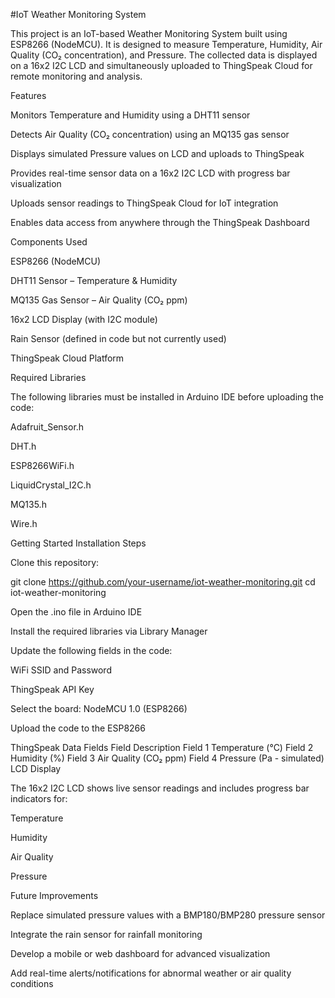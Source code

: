 #IoT Weather Monitoring System

This project is an IoT-based Weather Monitoring System built using ESP8266 (NodeMCU). It is designed to measure Temperature, Humidity, Air Quality (CO₂ concentration), and Pressure.
The collected data is displayed on a 16x2 I2C LCD and simultaneously uploaded to ThingSpeak Cloud for remote monitoring and analysis.

Features

Monitors Temperature and Humidity using a DHT11 sensor

Detects Air Quality (CO₂ concentration) using an MQ135 gas sensor

Displays simulated Pressure values on LCD and uploads to ThingSpeak

Provides real-time sensor data on a 16x2 I2C LCD with progress bar visualization

Uploads sensor readings to ThingSpeak Cloud for IoT integration

Enables data access from anywhere through the ThingSpeak Dashboard

Components Used

ESP8266 (NodeMCU)

DHT11 Sensor – Temperature & Humidity

MQ135 Gas Sensor – Air Quality (CO₂ ppm)

16x2 LCD Display (with I2C module)

Rain Sensor (defined in code but not currently used)

ThingSpeak Cloud Platform

Required Libraries

The following libraries must be installed in Arduino IDE before uploading the code:

Adafruit_Sensor.h

DHT.h

ESP8266WiFi.h

LiquidCrystal_I2C.h

MQ135.h

Wire.h

Getting Started
Installation Steps

Clone this repository:

git clone https://github.com/your-username/iot-weather-monitoring.git
cd iot-weather-monitoring


Open the .ino file in Arduino IDE

Install the required libraries via Library Manager

Update the following fields in the code:

WiFi SSID and Password

ThingSpeak API Key

Select the board: NodeMCU 1.0 (ESP8266)

Upload the code to the ESP8266

ThingSpeak Data Fields
Field	Description
Field 1	Temperature (°C)
Field 2	Humidity (%)
Field 3	Air Quality (CO₂ ppm)
Field 4	Pressure (Pa - simulated)
LCD Display

The 16x2 I2C LCD shows live sensor readings and includes progress bar indicators for:

Temperature

Humidity

Air Quality

Pressure

Future Improvements

Replace simulated pressure values with a BMP180/BMP280 pressure sensor

Integrate the rain sensor for rainfall monitoring

Develop a mobile or web dashboard for advanced visualization

Add real-time alerts/notifications for abnormal weather or air quality conditions
